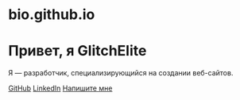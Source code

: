 # bio.github.io
<!DOCTYPE html>
<html lang="en">
<head>
    <meta charset="UTF-8">
    <meta name="viewport" content="width=device-width, initial-scale=1.0">
    <title>GlitchElite</title>
    <link rel="stylesheet" href="styles.css">
</head>
<body>
    <div class="container">
        <h1>Привет, я GlitchElite</h1>
        <p>Я — разработчик, специализирующийся на создании веб-сайтов.</p>
        <div class="links">
            <a href="https://github.com/yourusername" target="_blank">GitHub</a>
            <a href="https://linkedin.com/in/yourprofile" target="_blank">LinkedIn</a>
            <a href="mailto:yourmail@example.com">Напишите мне</a>
        </div>
    </div>
</body>
</html>
